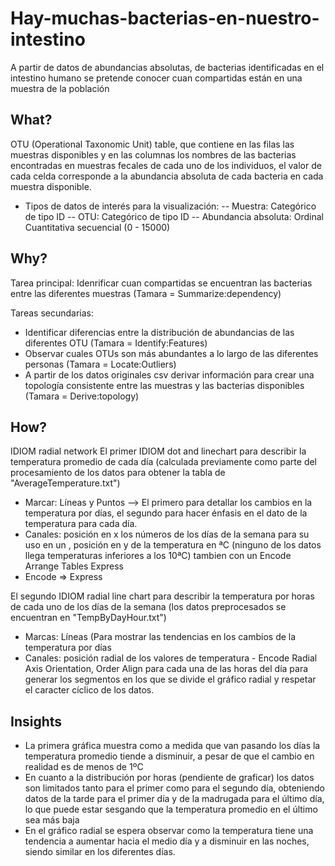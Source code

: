# Hay-muchas-bacterias-en-nuestro-intestino
A partir de datos de abundancias absolutas, de bacterias identificadas en el intestino humano se pretende conocer cuan compartidas están en una muestra de la población

## What?
OTU (Operational Taxonomic Unit) table, que contiene en las filas las muestras disponibles y en las columnas los nombres de las bacterias encontradas en muestras fecales de cada uno de los individuos, el valor de cada celda corresponde a la abundancia absoluta de cada bacteria en cada muestra disponible.

 - Tipos de datos de interés para la visualización:
 -- Muestra: Categórico de tipo ID
 -- OTU: Categórico de tipo ID
 -- Abundancia absoluta: Ordinal Cuantitativa secuencial (0 - 15000)
 
 ## Why?
 Tarea principal: Idenrificar cuan compartidas se encuentran las bacterias entre las diferentes muestras (Tamara = Summarize:dependency)
 
 Tareas secundarias: 
 - Identificar diferencias entre la distribución de abundancias de las diferentes OTU (Tamara = Identify:Features)
 - Observar cuales OTUs son más abundantes a lo largo de las diferentes personas (Tamara = Locate:Outliers)
 - A partir de los datos originales csv derivar información para crear una topología consistente entre las muestras y las bacterias disponibles (Tamara = Derive:topology)
 
 ## How?
 IDIOM radial network 
 El primer IDIOM dot and linechart para describir la temperatura promedio de cada día (calculada previamente como parte del procesamiento de los datos para obtener la tabla de "AverageTemperature.txt")
 - Marcar: Líneas y Puntos --> El primero para detallar los cambios en la temperatura por días, el segundo para hacer énfasis en el dato de la temperatura para cada día.
 - Canales: posición en x los números de los días de la semana para su uso en un <Arrange-Tables Express>, posición en y de la temperatura en ªC (ninguno de los datos llega temperaturas inferiores a los 10ªC) tambien con un Encode Arrange Tables Express
 - Encode => Express
 
 El segundo IDIOM radial line chart para describir la temperatura por horas de cada uno de los días de la semana (los datos preprocesados se encuentran en "TempByDayHour.txt")
- Marcas: Líneas (Para mostrar las tendencias en los cambios de la temperatura por días
- Canales: posición radial de los valores de temperatura - Encode Radial Axis Orientation, Order Align para cada una de las horas del día para generar los segmentos en los que se divide el gráfico radial y respetar el caracter cíclico de los datos. 

## Insights
- La primera gráfica muestra como a medida que van pasando los días la temperatura promedio tiende a disminuir, a pesar de que el cambio en realidad es de menos de 1ºC 
- En cuanto a la distribución por horas (pendiente de graficar) los datos son limitados tanto para el primer como para el segundo día, obteniendo datos de la tarde para el primer día y de la madrugada para el último día, lo que puede estar sesgando que la temperatura promedio en el último sea más baja
- En el gráfico radial se espera observar como la temperatura tiene una tendencia a aumentar hacia el medio día y a disminuir en las noches, siendo similar en los diferentes días.
 
